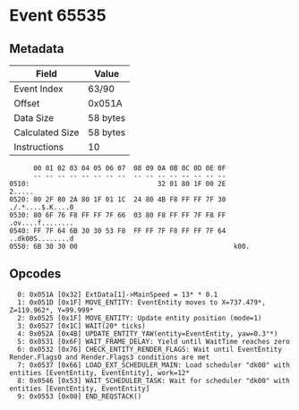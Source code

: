 # Event 65535

## Metadata

| Field           | Value    |
|-----------------|----------|
| Event Index     | 63/90    |
| Offset          | 0x051A   |
| Data Size       | 58 bytes |
| Calculated Size | 58 bytes |
| Instructions    | 10       |

```
      00 01 02 03 04 05 06 07  08 09 0A 0B 0C 0D 0E 0F
      -- -- -- -- -- -- -- --  -- -- -- -- -- -- -- --
0510:                                32 01 80 1F 00 2E            2.....
0520: 80 2F 80 2A 80 1F 01 1C  24 80 4B F8 FF FF 7F 30  ./.*....$.K....0
0530: 80 6F 76 F8 FF FF 7F 66  03 80 F8 FF FF 7F F8 FF  .ov....f........
0540: FF 7F 64 6B 30 30 53 F8  FF FF 7F F8 FF FF 7F 64  ..dk00S........d
0550: 6B 30 30 00                                       k00.            
```

## Opcodes

```
  0: 0x051A [0x32] ExtData[1]->MainSpeed = 13* * 0.1
  1: 0x051D [0x1F] MOVE_ENTITY: EventEntity moves to X=737.479*, Z=119.962*, Y=99.999*
  2: 0x0525 [0x1F] MOVE_ENTITY: Update entity position (mode=1)
  3: 0x0527 [0x1C] WAIT(20* ticks)
  4: 0x052A [0x4B] UPDATE_ENTITY_YAW(entity=EventEntity, yaw=0.3°*)
  5: 0x0531 [0x6F] WAIT_FRAME_DELAY: Yield until WaitTime reaches zero
  6: 0x0532 [0x76] CHECK_ENTITY_RENDER_FLAGS: Wait until EventEntity Render.Flags0 and Render.Flags3 conditions are met
  7: 0x0537 [0x66] LOAD_EXT_SCHEDULER_MAIN: Load scheduler "dk00" with entities [EventEntity, EventEntity], work=12*
  8: 0x0546 [0x53] WAIT_SCHEDULER_TASK: Wait for scheduler "dk00" with entities [EventEntity, EventEntity]
  9: 0x0553 [0x00] END_REQSTACK()
```
